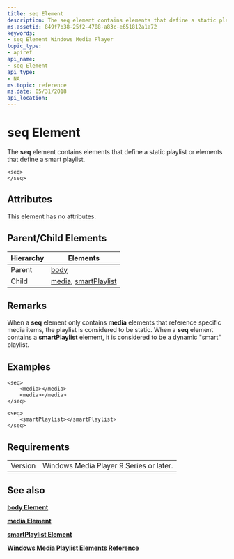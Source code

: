 ```yaml
---
title: seq Element
description: The seq element contains elements that define a static playlist or elements that define a smart playlist.
ms.assetid: 849f7b38-25f2-4708-a83c-e651812a1a72
keywords:
- seq Element Windows Media Player
topic_type:
- apiref
api_name:
- seq Element
api_type:
- NA
ms.topic: reference
ms.date: 05/31/2018
api_location: 
---
```


# seq Element

The **seq** element contains elements that define a static playlist or elements that define a smart playlist.

``` syntax
<seq>
</seq>
```

## Attributes

This element has no attributes.

## Parent/Child Elements



| Hierarchy | Elements                                                               |
|-----------|------------------------------------------------------------------------|
| Parent    | [body](body-element.md)                                               |
| Child     | [media](media-element.md), [smartPlaylist](smartplaylist-element.md) |



 

## Remarks

When a **seq** element only contains **media** elements that reference specific media items, the playlist is considered to be static. When a **seq** element contains a **smartPlaylist** element, it is considered to be a dynamic "smart" playlist.

## Examples


```
<seq>
    <media></media>
    <media></media>
</seq>

<seq>
    <smartPlaylist></smartPlaylist>
</seq>
```



## Requirements



|                    |                                                    |
|--------------------|----------------------------------------------------|
| Version<br/> | Windows Media Player 9 Series or later.<br/> |



## See also

<dl> <dt>

[**body Element**](body-element.md)
</dt> <dt>

[**media Element**](media-element.md)
</dt> <dt>

[**smartPlaylist Element**](smartplaylist-element.md)
</dt> <dt>

[**Windows Media Playlist Elements Reference**](windows-media-playlist-elements-reference.md)
</dt> </dl>

 

 





